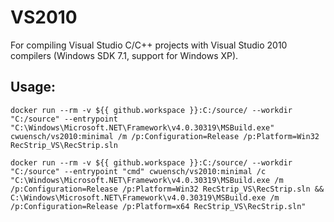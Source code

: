 # VS2010

For compiling Visual Studio C/C++ projects with Visual Studio 2010 compilers (Windows SDK 7.1, support for Windows XP).

Usage:
------
```
docker run --rm -v ${{ github.workspace }}:C:/source/ --workdir "C:/source" --entrypoint "C:\Windows\Microsoft.NET\Framework\v4.0.30319\MSBuild.exe" cwuensch/vs2010:minimal /m /p:Configuration=Release /p:Platform=Win32 RecStrip_VS\RecStrip.sln

docker run --rm -v ${{ github.workspace }}:C:/source/ --workdir "C:/source" --entrypoint "cmd" cwuensch/vs2010:minimal /c "C:\Windows\Microsoft.NET\Framework\v4.0.30319\MSBuild.exe /m /p:Configuration=Release /p:Platform=Win32 RecStrip_VS\RecStrip.sln && C:\Windows\Microsoft.NET\Framework\v4.0.30319\MSBuild.exe /m /p:Configuration=Release /p:Platform=x64 RecStrip_VS\RecStrip.sln"
```
